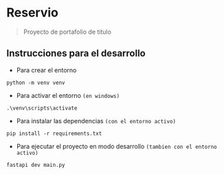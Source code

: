 # Reservio
 > Proyecto de portafolio de titulo

## Instrucciones para el desarrollo

- Para crear el entorno
```
python -m venv venv
```

- Para activar el entorno `(en windows)`
```
.\venv\scripts\activate
```

- Para instalar las dependencias `(con el entorno activo)`
```
pip install -r requirements.txt
```

- Para ejecutar el proyecto en modo desarrollo `(tambien con el entorno activo)`
```
fastapi dev main.py
```